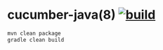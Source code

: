 cucumber-java(8) [![build](https://travis-ci.org/daggerok/twitter.svg?branch=master)](https://travis-ci.org/daggerok/cucumber)
===============

```bash
mvn clean package
gradle clean build
```
